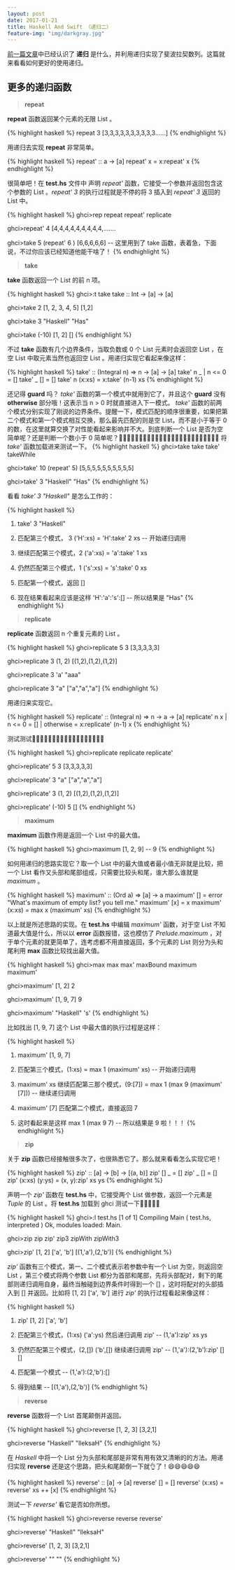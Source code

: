 ```yaml
---
layout: post
date: 2017-01-21
title: Haskell And Swift （递归二）
feature-img: "img/darkgray.jpg"
---
```


[前一篇文章](https://redtwowolf.github.io/2017/01/16/Haskell-And-Swift-Recursion.html)中已经认识了 **递归** 是什么，并利用递归实现了斐波拉契数列。这篇就来看看如何更好的使用递归。

更多的递归函数
---

> **repeat**

**repeat** 函数返回某个元素的无限 List 。

{% highlight haskell %}
repeat 3
[3,3,3,3,3,3,3,3,3,3......]
{% endhighlight %}

用递归去实现 **repeat** 非常简单。

{% highlight haskell %}
repeat' :: a -> [a]
repeat' x = x:repeat' x
{% endhighlight %}

很简单吧！在 **test.hs** 文件中 声明 *repeat'* 函数，它接受一个参数并返回包含这个参数的 List 。*repeat' 3* 的执行过程就是不停的将 3 插入到 *repeat' 3* 返回的 List 中。

{% highlight haskell %}
ghci>rep
repeat     repeat'    replicate

ghci>repeat' 4
[4,4,4,4,4,4,4,4,4,.......

ghci>take 5 (repeat' 6 )
[6,6,6,6,6]
-- 这里用到了 take 函数，表着急，下面说，不过你应该已经知道他能干啥了！
{% endhighlight %}

> **take**

**take** 函数返回一个 List 的前 n 项。

{% highlight haskell %}
ghci>:t take
take :: Int -> [a] -> [a]

ghci>take 2 [1, 2, 3, 4, 5]
[1,2]

ghci>take 3 "Haskell"
"Has"

ghci>take (-10) [1, 2]
[]
{% endhighlight %}

不过 **take** 函数有几个边界条件，当取负数或 0 个 List 元素时会返回空 List ，在空 List 中取元素当然也返回空 List 。用递归实现它看起来像这样：

{% highlight haskell %}
take' :: (Integral n) => n -> [a] -> [a]
take' n _
    | n <= 0   = []
take' _ []     = []
take' n (x:xs) = x:take' (n-1) xs
{% endhighlight %}

还记得 **guard** 吗？ *take'* 函数的第一个模式中就用到它了，并且这个 **guard** 没有 **otherwise** 部分哦！这表示当 n > 0 时就直接进入下一模式。 *take'* 函数的前两个模式分别实现了刚说的边界条件。提醒一下，模式匹配的顺序很重要，如果把第二个模式和第一个模式相互交换，那么最先匹配的则是空 List，而不是小于等于 0 的数，在这里就算交换了对性能看起来影响并不大。到底判断一个 List 是否为空简单呢？还是判断一个数小于 0 简单呢？🤔🤔🤔🤔🤔🙇🙇🙇🏿🙇🏿🙇🏿🙇🏿🙇🏿🙇🏿🙇🏿🙇🏿🙇🏿
将 *take'* 函数加载进来测试一下。
{% highlight haskell %}
ghci>take
take       take'      takeWhile

ghci>take' 10 (repeat' 5)
[5,5,5,5,5,5,5,5,5,5]

ghci>take' 3 "Haskell"
"Has"
{% endhighlight %}

看看 *take' 3 "Haskell"* 是怎么工作的：

{% highlight haskell %}
1. take' 3 "Haskell"

2. 匹配第三个模式， 3 ('H':xs) = 'H':take' 2 xs -- 开始递归调用

3. 继续匹配第三个模式，2 ('a':xs) = 'a':take' 1 xs

4. 仍然匹配第三个模式，1 ('s':xs) = 's':take' 0 xs

5. 匹配第一个模式，返回 []

6. 现在结果看起来应该是这样 'H':'a':'s':[]
-- 所以结果是 "Has"
{% endhighlight %}

> **replicate**

**replicate** 函数返回 n 个重复元素的 List 。

{% highlight haskell %}
ghci>replicate 5 3
[3,3,3,3,3]

ghci>replicate 3 (1, 2)
[(1,2),(1,2),(1,2)]

ghci>replicate 3 'a'
"aaa"

ghci>replicate 3 "a"
["a","a","a"]
{% endhighlight %}

用递归来实现它。

{% highlight haskell %}
replicate' :: (Integral n) => n -> a -> [a]
replicate' n x
    | n <= 0 = []
    | otherwise = x:replicate' (n-1) x
{% endhighlight %}

测试测试🌰🌰🌰🌰🌰🌰🌰🌰🌰🌰🌰🌰🌰🌰🌰🌰🌰🌰

{% highlight haskell %}
ghci>replicate
replicate   replicate'

ghci>replicate' 5 3
[3,3,3,3,3]

ghci>replicate' 3 "a"
["a","a","a"]

ghci>replicate' 3 (1, 2)
[(1,2),(1,2),(1,2)]

ghci>replicate' (-10) 5
[]
{% endhighlight %}

> **maximum**

**maximum** 函数作用是返回一个 List 中的最大值。

{% highlight haskell %}
ghci>maximum [1, 2, 9] -- 9
{% endhighlight %}

如何用递归的思路实现它？取一个 List 中的最大值或者最小值无非就是比较，把一个 List 看作又头部和尾部组成，只需要比较头和尾，谁大那么谁就是 *maximum* 。

{% highlight haskell %}
maximum' :: (Ord a) => [a] -> a
maximum' [] = error "What's maximum of empty list? you tell me."
maximum' [x] = x
maximum' (x:xs) = max x (maximum' xs)
{% endhighlight %}

以上就是所述思路的实现。在 **test.hs** 中编辑 *maximum'* 函数，对于空 List 不知道最大值是什么，所以以 **error** 函数报错，这也模仿了 *Prelude.maximum* ，对于单个元素的就更简单了，连考虑都不用直接返回，多个元素的 List 则分为头和尾利用 **max** 函数比较找出最大值。

{% highlight haskell %}
ghci>max
max       max'      maxBound  maximum   maximum'

ghci>maximum' [1, 2]
2

ghci>maximum' [1, 9, 7]
9

ghci>maximum' "Haskell"
's'
{% endhighlight %}

比如找出 [1, 9, 7] 这个 List 中最大值的执行过程是这样：

{% highlight haskell %}
1. maximum' [1, 9, 7]

2. 匹配第三个模式，(1:xs) = max 1 (maximum' xs) -- 开始递归调用

3. maximum' xs 继续匹配第三那个模式，(9:[7]) = max 1 (max 9 (maximum' [7])) -- 继续递归调用

4. maximum' [7] 匹配第二个模式，直接返回 7

5. 这时看起来是这样 max 1 (max 9 7) -- 所以结果是 9 啦！！！
{% endhighlight %}

> **zip**

关于 **zip** 函数已经接触很多次了，也很熟悉它了。那么就来看看怎么实现它吧！

{% highlight haskell %}
zip' :: [a] -> [b] -> [(a, b)]
zip' [] _ = []
zip' _ [] = []
zip' (x:xs) (y:ys) = (x, y):zip' xs ys
{% endhighlight %}

声明一个 *zip'* 函数在 **test.hs** 中，它接受两个 List 做参数，返回一个元素是 *Tuple* 的 List 。将 **test.hs** 加载到 ghci 测试一下🌰🌰🌰🌰🌰

{% highlight haskell %}
ghci>:l test.hs
[1 of 1] Compiling Main             ( test.hs, interpreted )
Ok, modules loaded: Main.

ghci>zip
zip       zip'      zip3      zipWith   zipWith3

ghci>zip' [1, 2] ['a', 'b']
[(1,'a'),(2,'b')]
{% endhighlight %}

*zip'* 函数有三个模式，第一、二个模式表示若参数中有一个 List 为空，则返回空 List ，第三个模式将两个参数 List 都分为首部和尾部，先将头部配对，剩下的尾部则递归调用自身，最终当触碰到边界条件时得到一个 [] ，这时将配对的头部插入到 [] 并返回。比如将 [1, 2] ['a', 'b'] 进行 *zip'* 的执行过程看起来像这样：

{% highlight haskell %}
1. zip' [1, 2] ['a', 'b']

2. 匹配第三个模式，(1:xs) ('a':ys) 然后递归调用 zip'
-- (1,'a'):zip' xs ys

3. 仍然匹配第三个模式，(2,[]) ('b',[])  继续递归调用 zip'
-- (1,'a'):(2,'b'):zip' [] []

4. 匹配第一个模式
-- (1,'a'):(2,'b'):[]

5. 得到结果
-- [(1,'a'),(2,'b')]
{% endhighlight %}

> **reverse**

**reverse** 函数将一个 List 首尾颠倒并返回。

{% highlight haskell %}
ghci>reverse [1, 2, 3]
[3,2,1]

ghci>reverse "Haskell"
"lleksaH"
{% endhighlight %}

在 *Haskell* 中将一个 List 分为头部和尾部是非常有用有效又清晰的的方法。用递归实现 **reverse** 还是这个思路，把头和尾颠倒一下就👌了！😄😄😄😄😄

{% highlight haskell %}
reverse' :: [a] -> [a]
reverse' [] = []
reverse' (x:xs) = reverse' xs ++ [x]
{% endhighlight %}

测试一下 *reverse'* 看它是否如你所想。

{% highlight haskell %}
ghci>reverse
reverse   reverse'

ghci>reverse' "Haskell"
"lleksaH"

ghci>reverse' [1, 2, 3]
[3,2,1]

ghci>reverse' ""
""
{% endhighlight %}
